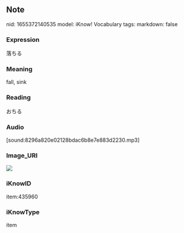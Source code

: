 ## Note
nid: 1655372140535
model: iKnow! Vocabulary
tags: 
markdown: false

### Expression
落ちる

### Meaning
fall, sink

### Reading
おちる

### Audio
[sound:8296a820e02128bdac6b8e7e883d2230.mp3]

### Image_URI
<img src="677ae250e39bb9eb087b29ab19c9096d.jpg">

### iKnowID
item:435960

### iKnowType
item
